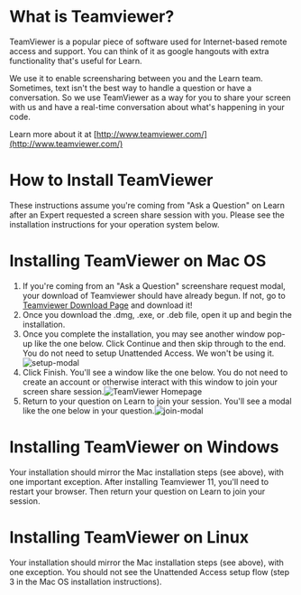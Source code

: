 # What is Teamviewer?

TeamViewer is a popular piece of software used for Internet-based remote access and support. You can think of it as google hangouts with extra functionality that's useful for Learn.

We use it to enable screensharing between you and the Learn team. Sometimes, text isn't the best way to handle a question or have a conversation. So we use TeamViewer as a way for you to share your screen with us and have a real-time conversation about what's happening in your code.

Learn more about it at [http://www.teamviewer.com/](http://www.teamviewer.com/)

# How to Install TeamViewer

These instructions assume you're coming from "Ask a Question" on Learn after an Expert requested a screen share session with you. Please see the installation instructions for your operation system below. 

# Installing TeamViewer on Mac OS

1. If you're coming from an "Ask a Question" screenshare request modal, your download of Teamviewer should have already begun. If not, go to [Teamviewer Download Page](http://www.teamviewer.com/download/) and download it!
2. Once you download the .dmg, .exe, or .deb file, open it up and begin the installation.
3. Once you complete the installation, you may see another window pop-up like the one below. Click Continue and then skip through to the end. You do not need to setup Unattended Access. We won't be using it.![setup-modal](https://cloud.githubusercontent.com/assets/1326555/16464635/186f682c-3e09-11e6-8419-58fefa96f2a1.png)
4. Click Finish. You'll see a window like the one below. You do not need to create an account or otherwise interact with this window to join your screen share session.![TeamViewer Homepage](https://cloud.githubusercontent.com/assets/5470676/16694969/271fc2fa-450b-11e6-8079-79714ca52d4a.png)
5. Return to your question on Learn to join your session. You'll see a modal like the one below in your question.![join-modal](https://cloud.githubusercontent.com/assets/1326555/16524637/d138bbd8-3f76-11e6-92fe-e9840fe5952a.png)

# Installing TeamViewer on Windows

Your installation should mirror the Mac installation steps (see above), with one important exception. After installing Teamviewer 11, you'll need to restart your browser. Then return your question on Learn to join your session.  

# Installing TeamViewer on Linux

Your installation should mirror the Mac installation steps (see above), with one exception. You should not see the Unattended Access setup flow (step 3 in the Mac OS installation instructions).

